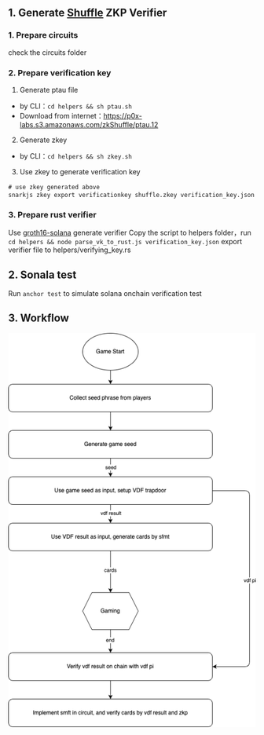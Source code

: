 ## 1. Generate [Shuffle](circuits/shuffle.circom) ZKP Verifier
### 1. Prepare circuits
check the circuits folder

### 2. Prepare verification key
1. Generate ptau file
  - by CLI：`cd helpers && sh ptau.sh`
  - Download from internet：https://p0x-labs.s3.amazonaws.com/zkShuffle/ptau.12
2. Generate zkey
  - by CLI：`cd helpers && sh zkey.sh`
3. Use zkey to generate verification key
```shell
# use zkey generated above
snarkjs zkey export verificationkey shuffle.zkey verification_key.json
```

### 3. Prepare rust verifier
Use [groth16-solana](https://github.com/Lightprotocol/groth16-solana) generate verifier
Copy the script to helpers folder，run `cd helpers && node parse_vk_to_rust.js verification_key.json`
export verifier file to helpers/verifying_key.rs 

## 2. Sonala test
Run `anchor test` to simulate solana onchain verification test

## 3. Workflow
![deshuffle](./deshuffle-workflow.png)